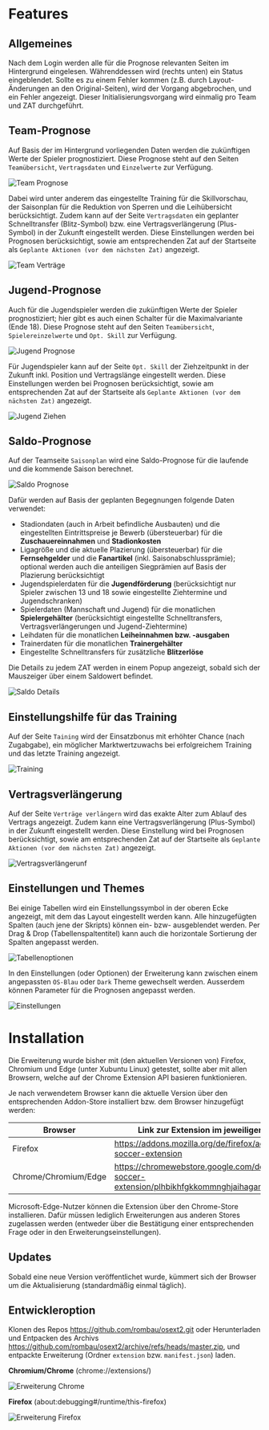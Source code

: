 
# Features

## Allgemeines

Nach dem Login werden alle für die Prognose relevanten Seiten im Hintergrund eingelesen. Währenddessen wird (rechts unten) ein Status eingeblendet. Sollte es zu einem Fehler kommen (z.B. durch Layout-Änderungen an den Original-Seiten), wird der Vorgang abgebrochen, und ein Fehler angezeigt. Dieser Initialisierungsvorgang wird einmalig pro Team und ZAT durchgeführt.

## Team-Prognose

Auf Basis der im Hintergrund vorliegenden Daten werden die zukünftigen Werte der Spieler prognostiziert. Diese Prognose steht auf den Seiten `Teamübersicht`, `Vertragsdaten` und `Einzelwerte` zur Verfügung.

![Team Prognose](team.slider.png)

Dabei wird unter anderem das eingestellte Training für die Skillvorschau, der Saisonplan für die Reduktion von Sperren und die Leihübersicht berücksichtigt. Zudem kann auf der Seite `Vertragsdaten` ein geplanter Schnelltransfer (Blitz-Symbol) bzw. eine Vertragsverlängerung (Plus-Symbol) in der Zukunft eingestellt werden. Diese Einstellungen werden bei Prognosen berücksichtigt, sowie am entsprechenden Zat auf der Startseite als `Geplante Aktionen (vor dem nächsten Zat)` angezeigt.

![Team Verträge](team.contracts.png)


## Jugend-Prognose

Auch für die Jugendspieler werden die zukünftigen Werte der Spieler prognostiziert; hier gibt es auch einen Schalter für die Maximalvariante (Ende 18). Diese Prognose steht auf den Seiten `Teamübersicht`, `Spielereinzelwerte` und `Opt. Skill` zur Verfügung.

![Jugend Prognose](youth.slider.png)

Für Jugendspieler kann auf der Seite `Opt. Skill` der Ziehzeitpunkt in der Zukunft inkl. Position und Vertragslänge eingestellt werden. Diese Einstellungen werden bei Prognosen berücksichtigt, sowie am entsprechenden Zat auf der Startseite als `Geplante Aktionen (vor dem nächsten Zat)` angezeigt.

![Jugend Ziehen](youth.pull.png)


## Saldo-Prognose

Auf der Teamseite `Saisonplan` wird eine Saldo-Prognose für die laufende und die kommende Saison berechnet. 

![Saldo Prognose](season.slider.png)

Dafür werden auf Basis der geplanten Begegnungen folgende Daten verwendet:

* Stadiondaten (auch in Arbeit befindliche Ausbauten) und die eingestellten Eintrittspreise je Bewerb (übersteuerbar) für die **Zuschauereinnahmen** und **Stadionkosten**
* Ligagröße und die aktuelle Plazierung (übersteuerbar) für die **Fernsehgelder** und die **Fanartikel** (inkl. Saisonabschlussprämie); optional werden auch die anteiligen Siegprämien auf Basis der Plazierung berücksichtigt
* Jugendspielerdaten für die **Jugendförderung** (berücksichtigt nur Spieler zwischen 13 und 18 sowie eingestellte Ziehtermine und Jugendschranken)
* Spielerdaten (Mannschaft und Jugend) für die monatlichen **Spielergehälter** (berücksichtigt eingestellte Schnelltransfers, Vertragsverlängerungen und Jugend-Ziehtermine)
* Leihdaten für die monatlichen **Leiheinnahmen bzw. -ausgaben**
* Trainerdaten für die monatlichen **Trainergehälter**
* Eingestellte Schnelltransfers für zusätzliche **Blitzerlöse**

Die Details zu jedem ZAT werden in einem Popup angezeigt, sobald sich der Mauszeiger über einem Saldowert befindet.

![Saldo Details](season.popup.png)

## Einstellungshilfe für das Training

Auf der Seite `Taining` wird der Einsatzbonus mit erhöhter Chance (nach Zugabgabe), ein möglicher Marktwertzuwachs bei erfolgreichem Training und das letzte Training angezeigt.

![Training](training.png)

## Vertragsverlängerung

Auf der Seite `Verträge verlängern` wird das exakte Alter zum Ablauf des Vertrags angezeigt. Zudem kann eine Vertragsverlängerung (Plus-Symbol) in der Zukunft eingestellt werden. Diese Einstellung wird bei Prognosen berücksichtigt, sowie am entsprechenden Zat auf der Startseite als `Geplante Aktionen (vor dem nächsten Zat)` angezeigt.

![Vertragsverlängerunf](contract.extension.png)

## Einstellungen und Themes

Bei einige Tabellen wird ein Einstellungssymbol in der oberen Ecke angezeigt, mit dem das Layout eingestellt werden kann. Alle hinzugefügten Spalten (auch jene der Skripts) können ein- bzw- ausgeblendet werden. Per Drag & Drop (Tabellenspaltentitel) kann auch die horizontale Sortierung der Spalten angepasst werden.

![Tabellenoptionen](table.options.png)

In den Einstellungen (oder Optionen) der Erweiterung kann zwischen einem angepassten `OS-Blau` oder `Dark` Theme gewechselt werden. Ausserdem können Parameter für die Prognosen angepasst werden.

![Einstellungen](addon.options.png)

# Installation

Die Erweiterung wurde bisher mit (den aktuellen Versionen von) Firefox, Chromium und Edge (unter Xubuntu Linux) getestet, sollte aber mit allen Browsern, welche auf der Chrome Extension API basieren funktionieren.

Je nach verwendetem Browser kann die aktuelle Version über den entsprechenden Addon-Store installiert bzw. dem Browser hinzugefügt werden:

| Browser              | Link zur Extension im jeweiligen Store |
| -------------------- | ------- |
| Firefox              | https://addons.mozilla.org/de/firefox/addon/online-soccer-extension |
| Chrome/Chromium/Edge | https://chromewebstore.google.com/detail/online-soccer-extension/plhbikhfgkkommnghjaihagamgophofm |

Microsoft-Edge-Nutzer können die Extension über den Chrome-Store installieren. Dafür müssen lediglich Erweiterungen aus anderen Stores zugelassen werden (entweder über die Bestätigung einer entsprechenden Frage oder in den Erweiterungseinstellungen).

## Updates

Sobald eine neue Version veröffentlichet wurde, kümmert sich der Browser um die Aktualisierung (standardmäßig einmal täglich).


## Entwickleroption

Klonen des Repos https://github.com/rombau/osext2.git oder Herunterladen und Entpacken des Archivs https://github.com/rombau/osext2/archive/refs/heads/master.zip, und entpackte Erweiterung (Ordner `extension` bzw. `manifest.json`) laden.

**Chromium/Chrome** (chrome://extensions/)

![Erweiterung Chrome](setup.chrome.png)

**Firefox** (about:debugging#/runtime/this-firefox)

![Erweiterung Firefox](setup.firefox.png)

